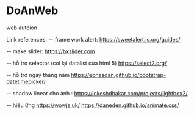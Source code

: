 # DoAnWeb
web autcion


Link references: 
-- frame work alert:
https://sweetalert.js.org/guides/ 

-- make slider:
https://bxslider.com

-- hỗ trợ selector (coi lại datalist của html 5)
https://select2.org/

-- hỗ trợ ngày tháng năm
https://eonasdan.github.io/bootstrap-datetimepicker/

-- shadow linear cho ảnh :
https://lokeshdhakar.com/projects/lightbox2/

-- hiêu ứng 
https://wowjs.uk/
https://daneden.github.io/animate.css/
